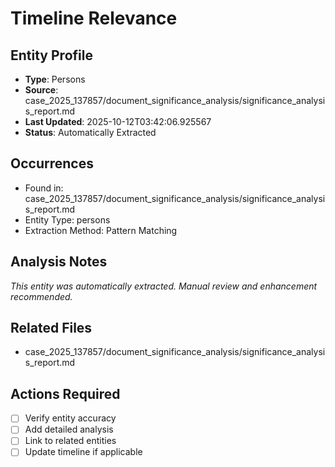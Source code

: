 # Timeline Relevance

## Entity Profile
- **Type**: Persons
- **Source**: case_2025_137857/document_significance_analysis/significance_analysis_report.md
- **Last Updated**: 2025-10-12T03:42:06.925567
- **Status**: Automatically Extracted

## Occurrences
- Found in: case_2025_137857/document_significance_analysis/significance_analysis_report.md
- Entity Type: persons
- Extraction Method: Pattern Matching

## Analysis Notes
*This entity was automatically extracted. Manual review and enhancement recommended.*

## Related Files
- case_2025_137857/document_significance_analysis/significance_analysis_report.md

## Actions Required
- [ ] Verify entity accuracy
- [ ] Add detailed analysis
- [ ] Link to related entities
- [ ] Update timeline if applicable
